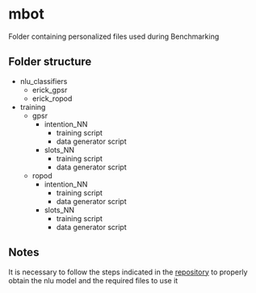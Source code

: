 # mbot
Folder containing personalized files used during Benchmarking

## Folder structure
* nlu_classifiers
    * erick_gpsr
    * erick_ropod
* training
    * gpsr
        * intention_NN
            * training script
            * data generator script
        * slots_NN
            * training script
            * data generator script
    * ropod
        * intention_NN
            * training script
            * data generator script
        * slots_NN
            * training script
            * data generator script

## Notes
It is necessary to follow the steps indicated in the [repository]((https://github.com/socrob/mbot_natural_language_processing)) to properly obtain the nlu model and the required files to use it
